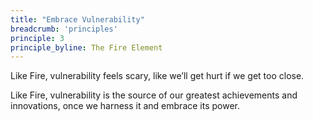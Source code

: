 ```yaml
---
title: "Embrace Vulnerability"
breadcrumb: 'principles'
principle: 3
principle_byline: The Fire Element
---
```


Like Fire, vulnerability feels scary, like we’ll get hurt if we get too close.

Like Fire, vulnerability is the source of our greatest achievements and innovations, once we harness it and embrace its power.
